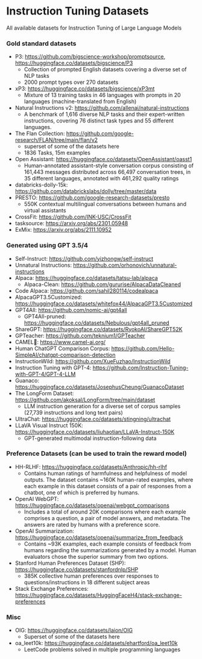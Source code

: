 # Instruction Tuning Datasets
All available datasets for Instruction Tuning of Large Language Models

### Gold standard datasets 
- P3: https://github.com/bigscience-workshop/promptsource, https://huggingface.co/datasets/bigscience/P3
  - Collection of prompted English datasets covering a diverse set of NLP tasks
  - 2000 prompt types over 270 datasets
- xP3: https://huggingface.co/datasets/bigscience/xP3mt
  - Mixture of 13 training tasks in 46 languages with prompts in 20 languages (machine-translated from English)
- Natural Instructions v2: https://github.com/allenai/natural-instructions
  - A benchmark of 1,616 diverse NLP tasks and their expert-written instructions, covering 76 distinct task types and 55 different languages.
- The Flan Collection: https://github.com/google-research/FLAN/tree/main/flan/v2 
  - superset of some of the datasets here
  -  1836 Tasks, 15m examples 
- Open Assistant: https://huggingface.co/datasets/OpenAssistant/oasst1
  - Human-annotated assistant-style conversation corpus consisting of 161,443 messages distributed across 66,497 conversation trees, in 35 different languages, annotated with 461,292 quality ratings
- databricks-dolly-15k: https://github.com/databrickslabs/dolly/tree/master/data
- PRESTO: https://github.com/google-research-datasets/presto
  - 550K contextual multilingual conversations between humans and virtual assistants
- CrossFit: https://github.com/INK-USC/CrossFit
- tasksource: https://arxiv.org/abs/2301.05948
- ExMix: https://arxiv.org/abs/2111.10952




### Generated using GPT 3.5/4

- Self-Instruct: https://github.com/yizhongw/self-instruct
- Unnatural Instructions: https://github.com/orhonovich/unnatural-instructions
- Alpaca: https://huggingface.co/datasets/tatsu-lab/alpaca
  - Alpaca-Clean: https://github.com/gururise/AlpacaDataCleaned
- Code Alpaca: https://github.com/sahil280114/codealpaca
- AlpacaGPT3.5Customized: https://huggingface.co/datasets/whitefox44/AlpacaGPT3.5Customized
- GPT4All: https://github.com/nomic-ai/gpt4all
  - GPT4All-pruned: https://huggingface.co/datasets/Nebulous/gpt4all_pruned
- ShareGPT: https://huggingface.co/datasets/RyokoAI/ShareGPT52K
- GPTeacher: https://github.com/teknium1/GPTeacher
- CAMEL🐪: https://www.camel-ai.org/
- Human ChatGPT Comparison Corpus: https://github.com/Hello-SimpleAI/chatgpt-comparison-detection
- InstructionWild: https://github.com/XueFuzhao/InstructionWild
- Instruction Tuning with GPT-4: https://github.com/Instruction-Tuning-with-GPT-4/GPT-4-LLM
- Guanaco: https://huggingface.co/datasets/JosephusCheung/GuanacoDataset
- The LongForm Dataset: https://github.com/akoksal/LongForm/tree/main/dataset
  - LLM instruction generation for a diverse set of corpus samples (27,739 instructions and long text pairs)
- UltraChat: https://huggingface.co/datasets/stingning/ultrachat
- LLaVA Visual Instruct 150K: https://huggingface.co/datasets/liuhaotian/LLaVA-Instruct-150K
  - GPT-generated multimodal instruction-following data

### Preference Datasets (can be used to train the reward model)
- HH-RLHF: https://huggingface.co/datasets/Anthropic/hh-rlhf
  - Contains human ratings of harmfulness and helpfulness of model outputs. The dataset contains ~160K human-rated examples, where each example in this dataset consists of a pair of responses from a chatbot, one of which is preferred by humans.
- OpenAI WebGPT: https://huggingface.co/datasets/openai/webgpt_comparisons
  - Includes a total of around 20K comparisons where each example comprises a question, a pair of model answers, and metadata. The answers are rated by humans with a preference score.
- OpenAI Summarization: https://huggingface.co/datasets/openai/summarize_from_feedback
  - Contains ~93K examples, each example consists of feedback from humans regarding the summarizations generated by a model. Human evaluators chose the superior summary from two options.
- Stanford Human Preferences Dataset (SHP): https://huggingface.co/datasets/stanfordnlp/SHP
  - 385K collective human preferences over responses to questions/instructions in 18 different subject areas
- Stack Exchange Preferences: https://huggingface.co/datasets/HuggingFaceH4/stack-exchange-preferences

### Misc
- OIG: https://huggingface.co/datasets/laion/OIG
  - Superset of some of the datasets here
- oa_leet10k: https://huggingface.co/datasets/ehartford/oa_leet10k
  - LeetCode problems solved in multiple programming languages
  


